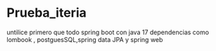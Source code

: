 # Prueba_iteria
untilice primero que todo spring boot con java 17 dependencias como lombook , postguesSQL,spring data JPA y spring web

